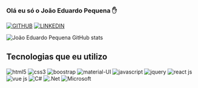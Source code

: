 ### Olá eu só o João Eduardo Pequena ✋
[![GITHUB](https://img.shields.io/badge/GitHub-100000?style=for-the-badge&logo=github&logoColor=white)](https://github.com/JoaoEduardoPequena)
[![LINKEDIN](https://img.shields.io/badge/LinkedIn-0077B5?style=for-the-badge&logo=linkedin&logoColor=white)](https://www.linkedin.com/in/jo%C3%A3o-pequena-1a2ba1196/)

![João Eduardo Pequena GitHub stats](https://github-readme-stats.vercel.app/api?username=JoaoEduardoPequena&show_icons=true&theme=dracula)

## Tecnologias que eu utilizo

<div style="display: inline-block">
   <img  align="center"  alt="html5"  src="https://img.shields.io/badge/HTML5-E34F26?style=for-the-badge&logo=html5&logoColor=white" />
   <img  align="center"  alt="css3"  src="https://img.shields.io/badge/CSS3-1572B6?style=for-the-badge&logo=css3&logoColor=white" />
   <img  align="center"  alt="boostrap"  src="https://img.shields.io/badge/Bootstrap-563D7C?style=for-the-badge&logo=bootstrap&logoColor=white" />
   <img  align="center"  alt="material-UI"  src="https://img.shields.io/badge/Material--UI-0081CB?style=for-the-badge&logo=material-ui&logoColor=white" />
   <img  align="center"  alt="javascript"  src="https://img.shields.io/badge/JavaScript-F7DF1E?style=for-the-badge&logo=javascript&logoColor=black" />
   <img  align="center"  alt="jquery"  src="https://img.shields.io/badge/jQuery-0769AD?style=for-the-badge&logo=jquery&logoColor=white" />
   <img  align="center"  alt="react js"  src="https://img.shields.io/badge/React-20232A?style=for-the-badge&logo=react&logoColor=61DAFB" />
   <img  align="center"  alt="vue js"  src="https://img.shields.io/badge/Vue.js-35495E?style=for-the-badge&logo=vue.js&logoColor=4FC08D" />
   <img  align="center"  alt="C#"  src="https://img.shields.io/badge/C%23-239120?style=for-the-badge&logo=c-sharp&logoColor=white" />
   <img  align="center"  alt=".Net"  src="https://img.shields.io/badge/.NET-5C2D91?style=for-the-badge&logo=.net&logoColor=white" />
   <img  align="center"  alt="Microsoft"  src="https://img.shields.io/badge/Microsoft-666666?style=for-the-badge&logo=microsoft&logoColor=white" />
</div>
